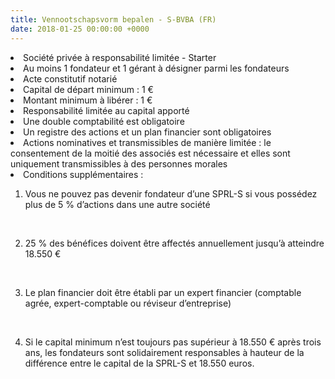 ```yaml
---
title: Vennootschapsvorm bepalen - S-BVBA (FR)
date: 2018-01-25 00:00:00 +0000
---
```

<li>Société privée à responsabilité limitée - Starter</li>

<li>Au moins 1 fondateur et 1 gérant à désigner parmi les fondateurs</li>

<li>Acte constitutif notarié</li>

<li>Capital de départ minimum : 1 €</li>

<li>Montant minimum à libérer : 1 €</li>

<li>Responsabilité limitée au capital apporté</li>

<li>Une double comptabilité est obligatoire</li>

<li>Un registre des actions et un plan financier sont obligatoires</li>

<li>Actions nominatives et transmissibles de manière limitée : le consentement de la moitié des associés est nécessaire et elles sont uniquement transmissibles à des personnes morales</li>

<li> Conditions supplémentaires :

<br>

1. Vous ne pouvez pas devenir fondateur d’une SPRL-S si vous possédez plus de 5 % d’actions dans une autre société

   <br>
2. 25 % des bénéfices doivent être affectés annuellement jusqu’à atteindre 18.550 €

   <br>
3. Le plan financier doit être établi par un expert financier (comptable agrée, expert-comptable ou réviseur d’entreprise) 

   <br>
4. Si le capital minimum n’est toujours pas supérieur à 18.550 € après trois ans, les fondateurs sont solidairement responsables à hauteur de la différence entre le capital de la SPRL-S et 18.550 euros.</li>
